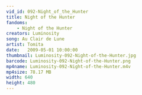```yaml
---
vid_id: 092-Night_of_the_Hunter
title: Night of the Hunter
fandoms:
    - Night of the Hunter
creators: Luminosity
song: Au Clair de Lune
artist: Tomita
date:   2009-05-01 10:00:00
thumbnail: Luminosity-092-Night-of-the-Hunter.jpg
barcode: Luminosity-092-Night-of-the-Hunter.png
mp4name: Luminosity-092-Night-of-the-Hunter.m4v
mp4size: 78.17 MB
width: 640
height: 480
---
```



  